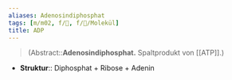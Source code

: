 ```yaml
---
aliases: Adenosindiphosphat
tags: [m/m02, f/🧪, f/🧪/Molekül]
title: ADP
---
```

> (Abstract::**Adenosindiphosphat.** Spaltprodukt von [[ATP]].)
- **Struktur**:: Diphosphat + Ribose + Adenin